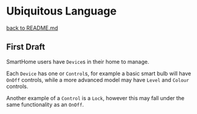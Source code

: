 # Ubiquitous Language

[back to README.md](../README.md)

## First Draft

SmartHome users have `Device`s in their home to manage.

Each `Device` has one or `Control`s, for example a basic smart bulb will have `OnOff` controls, while a more advanced model may have `Level` and `Colour` controls.

Another example of a `Control` is a `Lock`, however this may fall under the same functionality as an `OnOff`.
